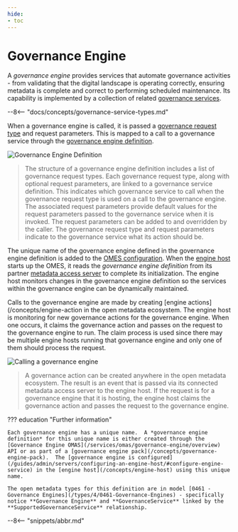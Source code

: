 ```yaml
---
hide:
- toc
---
```


<!-- SPDX-License-Identifier: CC-BY-4.0 -->
<!-- Copyright Contributors to the ODPi Egeria project. -->

# Governance Engine

A *governance engine* provides services that automate governance activities - from validating that the digital landscape is operating correctly, ensuring metadata is complete and correct to performing scheduled maintenance.  Its capability is implemented by a collection of related [governance services](/concepts/governance-service).

--8<-- "docs/concepts/governance-service-types.md"

When a governance engine is called, it is passed a [governance request type](/concepts/governance-request-type) and request parameters.  This is mapped to a call to a governance service through the [governance engine definition](/concepts/governance-engine-definition).

![Governance Engine Definition](/guides/developer/open-metadata-archives/governance-engine-definition.svg)
> The structure of a governance engine definition includes a list of governance request types.  Each governance request type, along with optional request parameters, are linked to a governance service definition.  This indicates which governance service to call when the governance request type is used on a call to the governance engine.  The associated request parameters provide default values for the request parameters passed to the governance service when it is invoked.  The request parameters can be added to and overridden by the caller.  The governance request type and request parameters indicate to the governance service what its action should be.

The unique name of the governance engine defined in the governance engine definition is added to the [OMES configuration](/guides/admin/servers/configuring-an-engine-host/#configure-engine-service).  When the [engine host](/concepts/engine-host) starts up the OMES, it reads the *governance engine definition* from its partner [metadata access server](/concepts/metadata-access-server) to complete its initialization.  The engine host monitors changes in the governance engine definition so the services within the governance engine can be dynamically maintained.

Calls to the governance engine are made by creating [engine actions](/concepts/engine-action in the open metadata ecosystem.  The engine host is monitoring for new governance actions for the governance engine.  When one occurs, it claims the governance action and passes on the request to the governance engine to run.  The claim process is used since there may be multiple engine hosts running that governance engine and only one of them should process the request.

![Calling a governance engine](governance-engine-call.svg)
> A governance action can be created anywhere in the open metadata ecosystem.  The result is an event that is passed via its connected metadata access server to the engine host.  If the request is for a governance engine that it is hosting, the engine host claims the governance action and passes the request to the governance engine.

??? education "Further information"

    Each governance engine has a unique name.  A *governance engine definition* for this unique name is either created through the [Governance Engine OMAS](/services/omas/governance-engine/overview) API or as part of a [governance engine pack](/concepts/governance-engine-pack).  The [governance engine is configured](/guides/admin/servers/configuring-an-engine-host/#configure-engine-service) in the [engine host](/concepts/engine-host) using this unique name.

    The open metadata types for this definition are in model [0461 - Governance Engines](/types/4/0461-Governance-Engines) - specifically notice **Governance Engine** and **GovernanceService** linked by the **SupportedGovernanceService** relationship.

--8<-- "snippets/abbr.md"